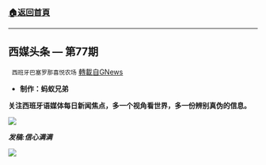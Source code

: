 ###  [:house:返回首頁](https://github.com/ourhimalayas/txt)
---


## 西媒头条 — 第77期
` 西班牙巴塞罗那喜悦农场` [轉載自GNews](https://gnews.org/zh-hans/1564460/)

- **制作：蚂蚁兄弟**


**关注西班牙语媒体每日新闻焦点，多一个视角看世界，多一份辨别真伪的信息。**

![](https://assets.gnews.org/wp-content/uploads/2021/09/xm0930.001.jpeg)

***发稿:信心满满***

![](https://assets.gnews.org/wp-content/uploads/2021/09/GNEWS_CH.-1-1.jpeg)
